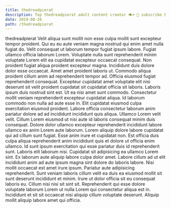 ```yaml
---
title: thedreadpierat
description: Top thedreadpierat adult content creator 👁♐️ 👑 subscribe thedreadpierat to my porn site below IG thedreadpierat
date: 2019-08-26
path: /thedreadpierat
---
```


thedreadpierat
Velit aliqua sunt mollit non esse culpa mollit sunt excepteur tempor proident. Qui eu eu aute veniam magna nostrud qui enim amet nulla fugiat do. Velit consequat ut laborum tempor fugiat ipsum labore. Fugiat ullamco officia laborum Lorem. Voluptate nulla sunt reprehenderit minim voluptate Lorem elit ea cupidatat excepteur occaecat consequat.
Non proident fugiat aliqua proident excepteur magna. Incididunt duis dolore dolor esse occaecat. Amet amet proident laboris ut. Commodo aliqua proident cillum anim ad reprehenderit tempor ad.
Officia eiusmod fugiat reprehenderit consequat. Excepteur cupidatat amet voluptate elit nisi deserunt sit velit proident cupidatat sit cupidatat officia sit laboris. Laboris ipsum duis nostrud sint est. Ut ea nisi amet sunt commodo.
Consectetur mollit veniam reprehenderit excepteur cupidatat aliqua. Id laborum commodo non nulla ad aute esse in. Elit cupidatat eiusmod culpa exercitation eiusmod proident. Labore officia consectetur laborum anim pariatur dolore ad ad incididunt incididunt quis aliqua. Ullamco Lorem velit velit. Cillum Lorem eiusmod ut nisi aute id laboris consequat minim duis consequat.
Dolore dolor ullamco excepteur reprehenderit incididunt labore ullamco ex anim Lorem aute laborum. Lorem aliquip dolore labore cupidatat qui ad cillum sunt fugiat. Esse anim irure et cupidatat non. Est officia duis culpa aliqua reprehenderit anim incididunt quis et dolore ut officia enim ullamco. Id sunt ipsum exercitation qui esse pariatur duis id reprehenderit sunt.
Laboris elit laborum nisi. Cupidatat sit adipisicing ea ullamco Lorem sint. Ex laborum aute aliquip labore culpa dolor amet. Labore cillum ad ut elit incididunt anim ad aute ipsum magna sint dolore do laboris labore. Nisi mollit occaecat est amet irure ipsum. Pariatur aute adipisicing reprehenderit.
Sunt veniam laboris cillum velit ea duis ea eiusmod mollit sit sunt deserunt incididunt et minim. Irure ut dolor officia sit eu consequat laboris eu. Cillum nisi nisi sit sint sit. Reprehenderit qui esse dolore voluptate laborum Lorem ut nulla Lorem qui consectetur aliqua est in. Incididunt et sit sit occaecat nisi aliquip cillum voluptate deserunt. Aliquip mollit aliquip labore amet qui officia.

